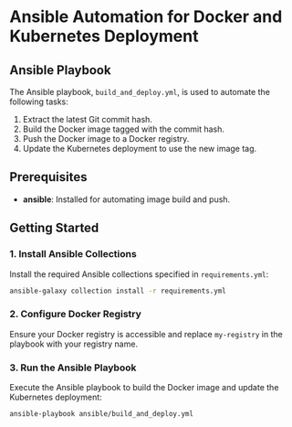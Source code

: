 # Ansible Automation for Docker and Kubernetes Deployment


## Ansible Playbook

The Ansible playbook, `build_and_deploy.yml`, is used to automate the following tasks:

1. Extract the latest Git commit hash.
2. Build the Docker image tagged with the commit hash.
3. Push the Docker image to a Docker registry.
4. Update the Kubernetes deployment to use the new image tag.


## Prerequisites

- **ansible**: Installed for automating image build and push.

## Getting Started


### 1. Install Ansible Collections

Install the required Ansible collections specified in `requirements.yml`:

```bash
ansible-galaxy collection install -r requirements.yml
```

### 2. Configure Docker Registry

Ensure your Docker registry is accessible and replace `my-registry` in the playbook with your registry name.


### 3. Run the Ansible Playbook

Execute the Ansible playbook to build the Docker image and update the Kubernetes deployment:

```bash
ansible-playbook ansible/build_and_deploy.yml
```

